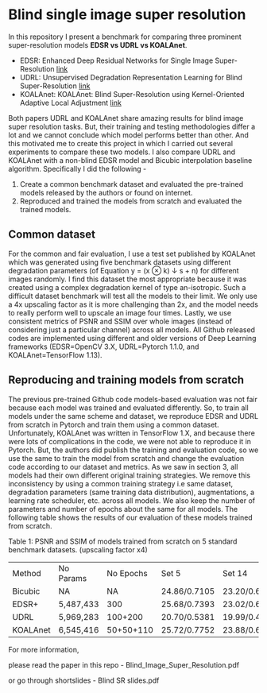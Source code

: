 # Blind single image super resolution

In this repository I present a benchmark for comparing three prominent super-resolution models **EDSR vs UDRL vs KOALAnet**.

- EDSR: Enhanced Deep Residual Networks for Single Image Super-Resolution [link](https://arxiv.org/abs/1707.02921)
- UDRL: Unsupervised Degradation Representation Learning for Blind Super-Resolution [link](https://arxiv.org/abs/2104.00416)
- KOALAnet: KOALAnet: Blind Super-Resolution using Kernel-Oriented Adaptive Local Adjustment [link](https://arxiv.org/abs/2012.08103)

Both papers UDRL and KOALAnet share amazing results for blind image super resolution tasks. But, their training and testing methodologies differ a lot and we cannot conclude which model performs better than other. And this motivated me to create this project in which I carried out several experiments to compare these two models. I also compare UDRL and KOALAnet with a non-blind EDSR model and Bicubic interpolation baseline algorithm. Specifically I did the following - 

1. Create a common benchmark dataset and evaluated the pre-trained models released by the authors or found on internet.
2. Reproduced and trained the models from scratch and evaluated the trained models.

## Common dataset
For the common and fair evaluation, I use a test set published by KOALAnet which was generated using five benchmark datasets using different degradation parameters (of Equation y = (x ⊗ k) ↓ s + n) for different images randomly. I find this dataset the most appropriate because it was created using a complex degradation kernel of type an-isotropic. Such a difficult dataset benchmark will test all the models to their limit. We only use a 4x upscaling factor as it is more challenging than 2x, and the model needs to really perform well to upscale an image four times. Lastly, we use consistent metrics of PSNR and SSIM over whole images (instead of considering just a particular channel) across all models. All Github released codes are implemented using different and older versions of Deep Learning frameworks (EDSR=OpenCV 3.X, UDRL=Pytorch 1.1.0, and KOALAnet=TensorFlow 1.13). 

## Reproducing and training models from scratch
The previous pre-trained Github code models-based evaluation was not fair because each model was trained and evaluated differently. So, to train all models under the same scheme and dataset, we reproduce EDSR and UDRL from scratch in Pytorch and train them using a common dataset. Unfortunately, KOALAnet was written in TensorFlow 1.X, and because there were lots of complications in the code, we were not able to reproduce it in Pytorch. But, the authors did publish the training and evaluation code, so we use the same to train the model from scratch and change the evaluation code according to our dataset and metrics. As we saw in section 3, all models had their own different original training strategies. We remove this inconsistency by using a common training strategy i.e same dataset, degradation parameters (same training data distribution), augmentations, a learning rate scheduler, etc. across all models. We also keep the number of parameters and number of epochs about the same for all models. The following table shows the results of our evaluation of these models trained from scratch.


Table 1: PSNR and SSIM of models trained from scratch on 5 standard benchmark datasets. (upscaling
factor x4)

<table>
<tr>
<td>Method</td> <td>No Params</td> <td>No Epochs</td> <td>Set 5</td> <td>Set 14</td> <td>BSD 100</td> <td>Urban 100</td> <td>Manga 109</td> <td>Div2K Val 100</td>
</tr>
<tr>
<td>Bicubic</td> <td>NA</td> <td>NA</td> <td>24.86/0.7105</td> <td>23.20/0.6240</td> <td>23.86/0.6030</td> <td>20.67/0.5774</td> <td>22.09/0.7183</td> <td>25.71/0.7184</td>
</tr>
<tr>
<td>EDSR+</td> <td>5,487,433</td> <td>300</td> <td>25.68/0.7393</td> <td>23.02/0.6347</td> <td>23.82/0.6287</td> <td>20.94/0.6041</td> <td>22.64/0.7303</td> <td>25.74/0.73060</td>
</tr>
<tr>
<td>UDRL</td> <td>5,969,283</td> <td>100+200</td> <td>20.70/0.5381</td> <td>19.99/0.4913</td> <td>21.50/0.5007</td> <td>19.22/0.4654</td> <td>18.26/0.5337</td> <td>22.65/0.5980</td>
</tr>
<tr>
<td>KOALAnet</td> <td>6,545,416</td> <td>50+50+110</td> <td>25.72/0.7752</td> <td>23.88/0.6721</td> <td>24.39/0.6529</td> <td>21.60/0.6515</td> <td>23.40/0.7839</td> <td>26.22/0.7592</td>
</tr>
</table>


For more information, 

please read the paper in this repo - Blind_Image_Super_Resolution.pdf

or go through shortslides - Blind SR slides.pdf
